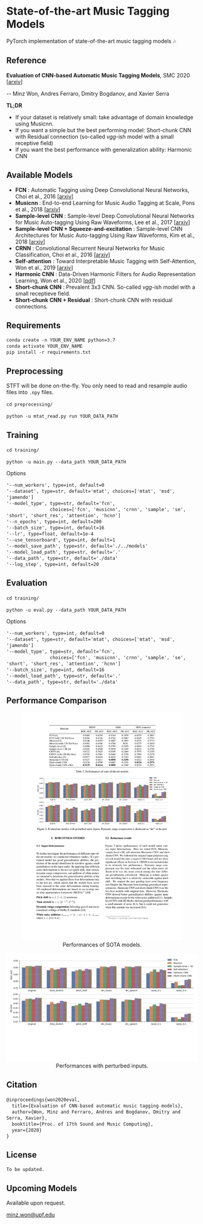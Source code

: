 # State-of-the-art Music Tagging Models


PyTorch implementation of state-of-the-art music tagging models :notes:

## Reference

**Evaluation of CNN-based Automatic Music Tagging Models**, SMC 2020 [[arxiv](https://arxiv.org/abs/2006.00751)]

-- Minz Won, Andres Ferraro, Dmitry Bogdanov, and Xavier Serra


**TL;DR**

- If your dataset is relatively small: take advantage of domain knowledge using Musicnn.
- If you want a simple but the best performing model: Short-chunk CNN with Residual connection (so-called *vgg*-ish model with a small receptive field)
- If you want the best performance with generalization ability: Harmonic CNN




## Available Models
- **FCN** : Automatic Tagging using Deep Convolutional Neural Networks, Choi et al., 2016 [[arxiv](https://arxiv.org/abs/1606.00298)]
- **Musicnn** : End-to-end Learning for Music Audio Tagging at Scale, Pons et al., 2018 [[arxiv](https://arxiv.org/abs/1711.02520)]
- **Sample-level CNN** : Sample-level Deep Convolutional Neural Networks for Music Auto-tagging Using Raw Waveforms, Lee et al., 2017 [[arxiv](https://arxiv.org/abs/1703.01789)]
- **Sample-level CNN + Squeeze-and-excitation** : Sample-level CNN Architectures for Music Auto-tagging Using Raw Waveforms, Kim et al., 2018 [[arxiv](https://arxiv.org/pdf/1710.10451.pdf)]
- **CRNN** : Convolutional Recurrent Neural Networks for Music Classification, Choi et al., 2016 [[arxiv](https://arxiv.org/abs/1609.04243)]
- **Self-attention** : Toward Interpretable Music Tagging with Self-Attention, Won et al., 2019 [[arxiv](https://arxiv.org/abs/1906.04972)]
- **Harmonic CNN** : Data-Driven Harmonic Filters for Audio Representation Learning, Won et al., 2020 [[pdf](https://ccrma.stanford.edu/~urinieto/MARL/publications/ICASSP2020_Won.pdf)]
- **Short-chunk CNN** : Prevalent 3x3 CNN. So-called *vgg*-ish model with a small receptieve field.
- **Short-chunk CNN + Residual** : Short-chunk CNN with residual connections.


## Requirements
```
conda create -n YOUR_ENV_NAME python=3.7
conda activate YOUR_ENV_NAME
pip install -r requirements.txt
```


## Preprocessing
STFT will be done on-the-fly. You only need to read and resample audio files into `.npy` files. 

`cd preprocessing/`

`python -u mtat_read.py run YOUR_DATA_PATH`

## Training

`cd training/`

`python -u main.py --data_path YOUR_DATA_PATH`

Options

```
'--num_workers', type=int, default=0
'--dataset', type=str, default='mtat', choices=['mtat', 'msd', 'jamendo']
'--model_type', type=str, default='fcn',
				choices=['fcn', 'musicnn', 'crnn', 'sample', 'se', 'short', 'short_res', 'attention', 'hcnn']
'--n_epochs', type=int, default=200
'--batch_size', type=int, default=16
'--lr', type=float, default=1e-4
'--use_tensorboard', type=int, default=1
'--model_save_path', type=str, default='./../models'
'--model_load_path', type=str, default='.'
'--data_path', type=str, default='./data'
'--log_step', type=int, default=20
```

## Evaluation
`cd training/`

`python -u eval.py --data_path YOUR_DATA_PATH`

Options

```
'--num_workers', type=int, default=0
'--dataset', type=str, default='mtat', choices=['mtat', 'msd', 'jamendo']
'--model_type', type=str, default='fcn',
                choices=['fcn', 'musicnn', 'crnn', 'sample', 'se', 'short', 'short_res', 'attention', 'hcnn']
'--batch_size', type=int, default=16
'--model_load_path', type=str, default='.'
'--data_path', type=str, default='./data'
```

## Performance Comparison
<figure><img src="figs/performance.pdf" width="750"><center><figcaption>Performances of SOTA models.</figcaption></figure></center>
<img src="figs/generalization.pdf" width="750"><center><figcaption>Performances with perturbed inputs.</figcaption></figure></center>



## Citation
```
@inproceedings{won2020eval,
  title={Evaluation of CNN-based automatic music tagging models},
  author={Won, Minz and Ferraro, Andres and Bogdanov, Dmitry and Serra, Xavier},
  booktitle={Proc. of 17th Sound and Music Computing},
  year={2020}
}
```

## License
```
To be updated.
```


## Upcoming Models
Available upon request.

minz.won@upf.edu
